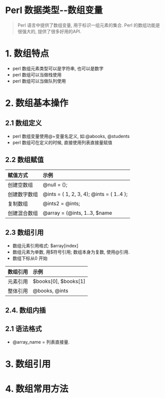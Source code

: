 # Perl 数据类型--数组变量

> Perl 语言中提供了数组变量, 用于标识一组元素的集合. Perl 的数组功能是很强大的, 提供了很多好用的API.

# 1. 数组特点

* perl 数组元素类型可以是字符串, 也可以是数字
* perl 数组可以当做栈使用
* perl 数组可以当做队列使用

# 2. 数组基本操作

## 2.1 数组定义

* perl 数组变量使用@+变量名定义, 如:@abooks, @students
* perl 数组可在定义的时候, 直接使用列表直接量赋值 

## 2.2 数组赋值

| 赋值方式 | 示例 |
| :--- | :--- |
| 创建空数组 | @null = (); |
| 创建数字数组 | @ints = ( 1, 2, 3, 4); @ints = ( 1..4 ); |
| 复制数组 | @ints2 = @ints; |
| 创建混合数组 | @array = (@ints, 1..3, $name |

## 2.3 数组引用
* 数组元素引用格式: $array[index]
* 数组元素为单数, 用$符号引用; 数组本身为复数, 使用@引用.
* 数组下标从0 开始

| 数组引用 | 示例 |
| :--- | :--- |
| 元素引用 | $books[0], $books[1] |
| 整体引用 | @books, @ints|


## 2.4. 数组内插

## 2.1 语法格式

* @array\_name = 列表直接量.

# 3. 数组引用

# 4. 数组常用方法



